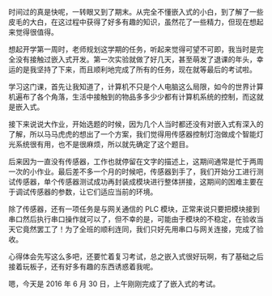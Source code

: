 时间过的真是快呢，一转眼又到了期末。从完全不懂嵌入式的小白，到了解了一些皮毛的大白，在这过程中获得了好多有趣的知识，虽然花了一些精力，但现在想起来觉得很值得。

想起开学第一周时，老师规划这学期的任务，听起来觉得可望不可即，我当时是完全没有接触过嵌入式开发。第一次实验就做了好几天，甚至萌发了退课的年头，幸运的是我坚持了下来，而且顺利地完成了所有的任务，现在就等最后的考试啦。

学习这门课，首先让我知道了，计算机不只是个人电脑这么局限，如今的世界计算机遍布了各个角落，生活中接触到的物品多多少少都有计算机系统的控制，而这就是嵌入式。

接下来说说大作业，开始选题的时候，因为几个人当时都还没有对嵌入式有深入的了解，所以马马虎虎的想出了一个方案，我们觉得用传感器控制灯泡做成个智能灯光系统很有用，也不是很麻烦，所以就先确定了这个题目。

后来因为一直没有传感器，工作也就停留在文字的描述上，这期间通常是忙于两周一次的小作业。最后差不多一个月的时候吧，传感器到手了，我们开始分工进行测试传感器，单个传感器测试成功再封装成模块进行整体拼接，这期间的困难主要在于调试传感器的参数，让它们适应当前的环境。

除了传感器，还有一项任务是与网关通信的 PLC 模块，正常来说只要把模块接到串口然后执行串口操作就可以了，但不幸的是，可能由于模块的不稳定，在验收当天它竟然罢工了！为了全班的顺利连同，我们只好先用串口与网关连接，完成了验收。

心得体会先写这么多吧，还要忙着复习考试，总之嵌入式很好玩啊，有了基础之后接着玩板子，还有好多有趣的东西诱惑着我呢。

嗯，今天是 2016 年 6 月 30 日，上午刚刚完成了了嵌入式的考试。